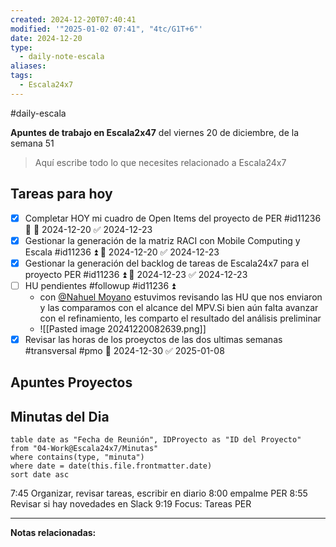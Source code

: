 ```yaml
---
created: 2024-12-20T07:40:41
modified: '"2025-01-02 07:41", "4tc/G1T+6"'
date: 2024-12-20
type:
  - daily-note-escala
aliases: 
tags:
  - Escala24x7
---
```

#daily-escala 


**Apuntes de trabajo en Escala2x47** del  viernes 20 de diciembre, de la semana 51 

> Aquí escribe todo lo que necesites relacionado a Escala24x7



## Tareas para hoy


- [x] Completar HOY mi cuadro de Open Items del proyecto de PER #id11236 🔺 📅 2024-12-20 ✅ 2024-12-23
- [x] Gestionar la generación de la matriz RACI con Mobile Computing y Escala #id11236 ⏫ 📅 2024-12-20 ✅ 2024-12-23
- [x] Gestionar la generación del backlog de tareas de Escala24x7 para el proyecto PER #id11236 ⏫ 📅 2024-12-23 ✅ 2024-12-23
- [ ] HU pendientes #followup #id11236 ⏫
	- con [@Nahuel Moyano](https://escala24x7.slack.com/team/U0859E3UK41) estuvimos revisando las HU que nos enviaron y las comparamos con el alcance del MPV.Si bien aún falta avanzar con el refinamiento, les comparto el resultado del análisis preliminar 
	- ![[Pasted image 20241220082639.png]]
- [x] Revisar las horas de los proeyctos de las dos ultimas semanas #transversal #pmo 📅 2024-12-30 ✅ 2025-01-08
## Apuntes Proyectos


## Minutas del Dia
 ```dataview
table date as "Fecha de Reunión", IDProyecto as "ID del Proyecto"
from "04-Work@Escala24x7/Minutas"
where contains(type, "minuta")
where date = date(this.file.frontmatter.date)
sort date asc
```

7:45 Organizar, revisar tareas, escribir en diario
8:00 empalme PER
8:55 Revisar si hay novedades en Slack
9:19 Focus: Tareas PER

----
**Notas relacionadas:**
